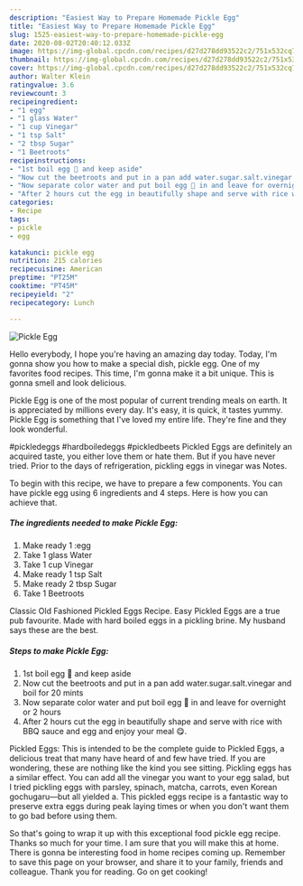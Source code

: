```yaml
---
description: "Easiest Way to Prepare Homemade Pickle Egg"
title: "Easiest Way to Prepare Homemade Pickle Egg"
slug: 1525-easiest-way-to-prepare-homemade-pickle-egg
date: 2020-08-02T20:40:12.033Z
image: https://img-global.cpcdn.com/recipes/d27d278dd93522c2/751x532cq70/pickle-egg-recipe-main-photo.jpg
thumbnail: https://img-global.cpcdn.com/recipes/d27d278dd93522c2/751x532cq70/pickle-egg-recipe-main-photo.jpg
cover: https://img-global.cpcdn.com/recipes/d27d278dd93522c2/751x532cq70/pickle-egg-recipe-main-photo.jpg
author: Walter Klein
ratingvalue: 3.6
reviewcount: 3
recipeingredient:
- "1 egg"
- "1 glass Water"
- "1 cup Vinegar"
- "1 tsp Salt"
- "2 tbsp Sugar"
- "1 Beetroots"
recipeinstructions:
- "1st boil egg 🥚 and keep aside"
- "Now cut the beetroots and put in a pan add water.sugar.salt.vinegar and boil for 20 mints"
- "Now separate color water and put boil egg 🥚 in and leave for overnight or 2 hours"
- "After 2 hours cut the egg in beautifully shape and serve with rice with BBQ sauce and egg and enjoy your meal 😋."
categories:
- Recipe
tags:
- pickle
- egg

katakunci: pickle egg 
nutrition: 215 calories
recipecuisine: American
preptime: "PT25M"
cooktime: "PT45M"
recipeyield: "2"
recipecategory: Lunch

---
```



![Pickle Egg](https://img-global.cpcdn.com/recipes/d27d278dd93522c2/751x532cq70/pickle-egg-recipe-main-photo.jpg)

Hello everybody, I hope you're having an amazing day today. Today, I'm gonna show you how to make a special dish, pickle egg. One of my favorites food recipes. This time, I'm gonna make it a bit unique. This is gonna smell and look delicious.

Pickle Egg is one of the most popular of current trending meals on earth. It is appreciated by millions every day. It's easy, it is quick, it tastes yummy. Pickle Egg is something that I've loved my entire life. They're fine and they look wonderful.

#pickledeggs #hardboiledeggs #pickledbeets Pickled Eggs are definitely an acquired taste, you either love them or hate them. But if you have never tried. Prior to the days of refrigeration, pickling eggs in vinegar was Notes.


To begin with this recipe, we have to prepare a few components. You can have pickle egg using 6 ingredients and 4 steps. Here is how you can achieve that.

<!--inarticleads1-->

##### The ingredients needed to make Pickle Egg:

1. Make ready 1 :egg
1. Take 1 glass Water
1. Take 1 cup Vinegar
1. Make ready 1 tsp Salt
1. Make ready 2 tbsp Sugar
1. Take 1 Beetroots


Classic Old Fashioned Pickled Eggs Recipe. Easy Pickled Eggs are a true pub favourite. Made with hard boiled eggs in a pickling brine. My husband says these are the best. 

<!--inarticleads2-->

##### Steps to make Pickle Egg:

1. 1st boil egg 🥚 and keep aside
1. Now cut the beetroots and put in a pan add water.sugar.salt.vinegar and boil for 20 mints
1. Now separate color water and put boil egg 🥚 in and leave for overnight or 2 hours
1. After 2 hours cut the egg in beautifully shape and serve with rice with BBQ sauce and egg and enjoy your meal 😋.


Pickled Eggs: This is intended to be the complete guide to Pickled Eggs, a delicious treat that many have heard of and few have tried. If you are wondering, these are nothing like the kind you see sitting. Pickling eggs has a similar effect. You can add all the vinegar you want to your egg salad, but I tried pickling eggs with parsley, spinach, matcha, carrots, even Korean gochugaru—but all yielded a. This pickled eggs recipe is a fantastic way to preserve extra eggs during peak laying times or when you don&#39;t want them to go bad before using them. 

So that's going to wrap it up with this exceptional food pickle egg recipe. Thanks so much for your time. I am sure that you will make this at home. There is gonna be interesting food in home recipes coming up. Remember to save this page on your browser, and share it to your family, friends and colleague. Thank you for reading. Go on get cooking!
